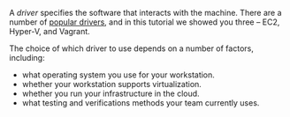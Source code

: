 A _driver_ specifies the software that interacts with the machine. There are a number of [popular drivers](https://docs.chef.io/kitchen.html#drivers), and in this tutorial we showed you three &ndash; EC2, Hyper-V, and Vagrant.

The choice of which driver to use depends on a number of factors, including:

* what operating system you use for your workstation.
* whether your workstation supports virtualization.
* whether you run your infrastructure in the cloud.
* what testing and verifications methods your team currently uses.
